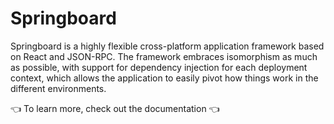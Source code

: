 # Springboard

Springboard is a highly flexible cross-platform application framework based on React and JSON-RPC. The framework embraces isomorphism as much as possible, with support for dependency injection for each deployment context, which allows the application to easily pivot how things work in the different environments.

👈
To learn more, check out the documentation
👈
